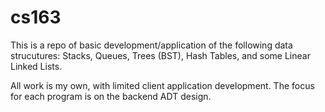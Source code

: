 # cs163

This is a repo of basic development/application of the following data strucutures: Stacks, Queues, Trees (BST), Hash Tables, and some Linear Linked Lists.

All work is my own, with limited client application development. The focus for each program is on the backend ADT design. 
